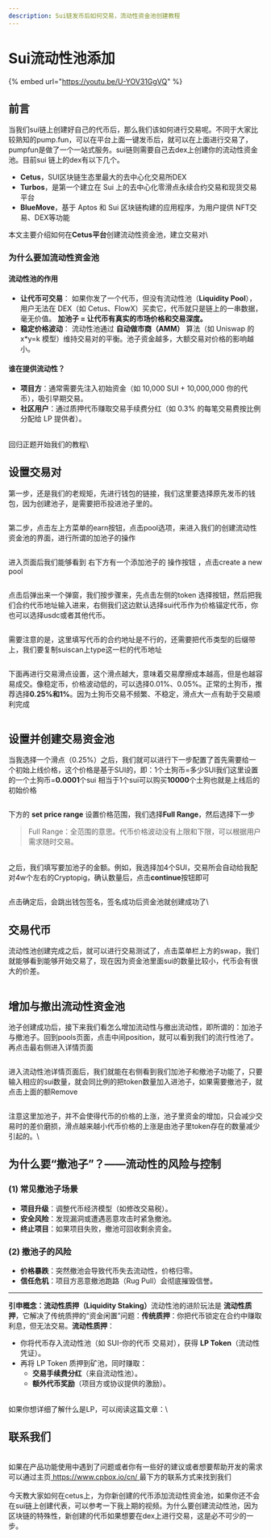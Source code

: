 ```yaml
---
description: Sui链发币后如何交易，流动性资金池创建教程
---
```


# Sui流动性池添加

{% embed url="https://youtu.be/U-YOV31GgVQ" %}

## 前言

当我们sui链上创建好自己的代币后，那么我们该如何进行交易呢。不同于大家比较熟知的pump.fun，可以在平台上面一键发币后，就可以在上面进行交易了，pumpfun是做了一个一站式服务。sui链则需要自己去dex上创建你的流动性资金池。目前sui 链上的dex有以下几个。

* **Cetus**，SUI区块链生态里最大的去中心化交易所DEX
* **Turbos**，是第一个建立在 Sui 上的去中心化零滑点永续合约交易和现货交易平台
* **BlueMove**，基于 Aptos 和 Sui 区块链构建的应用程序，为用户提供 NFT交易、DEX等功能

本文主要介绍如何在**Cetus平台**创建流动性资金池，建立交易对\


### 为什么要加流动性资金池

#### **流动性池的作用**

* **让代币可交易**： 如果你发了一个代币，但没有流动性池（**Liquidity Pool**），用户无法在 DEX（如 Cetus、FlowX）买卖它，代币就只是链上的一串数据，毫无价值。 **加池子 = 让代币有真实的市场价格和交易深度。**
* **稳定价格波动**： 流动性池通过 **自动做市商（AMM）** 算法（如 Uniswap 的 x\*y=k 模型）维持交易对的平衡。池子资金越多，大额交易对价格的影响越小。

#### **谁在提供流动性？**

* **项目方**：通常需要先注入初始资金（如 10,000 SUI + 10,000,000 你的代币），吸引早期交易。
* **社区用户**：通过质押代币赚取交易手续费分红（如 0.3% 的每笔交易费按比例分配给 LP 提供者）。

\
回归正题开始我们的教程\


## 设置交易对

第一步，还是我们的老规矩，先进行钱包的链接，我们这里要选择原先发币的钱包，因为创建池子，是需要把币投进池子里的。

<figure><img src="../.gitbook/assets/ce818782-646c-4f1b-b65d-2d550a0de8db.png" alt=""><figcaption></figcaption></figure>

第二步，点击左上方菜单的earn按钮，点击pool选项，来进入我们的创建流动性资金池的界面，进行所谓的加池子的操作



<figure><img src="../.gitbook/assets/9a8b5b53-a356-45ac-9596-5956122e83a9.png" alt=""><figcaption></figcaption></figure>

进入页面后我们能够看到 右下方有一个添加池子的 操作按钮 ，点击create a new pool

<figure><img src="../.gitbook/assets/5ee1de73-e7e7-4e90-8b74-94f91f20ea1e.png" alt=""><figcaption></figcaption></figure>

点击后弹出来一个弹窗，我们按步骤来，先点击左侧的token 选择按钮，然后把我们合约代币地址输入进来，右侧我们这边默认选择sui代币作为价格锚定代币，你也可以选择usdc或者其他代币。



<figure><img src="../.gitbook/assets/702ab66b-8786-4828-83a8-c2a402cfafce.png" alt=""><figcaption></figcaption></figure>

需要注意的是，这里填写代币的合约地址是不行的，还需要把代币类型的后缀带上，我们要复制suiscan上type这一栏的代币地址



<figure><img src="../.gitbook/assets/c9138371-ec6c-43c8-9be3-13d166e78ff0.png" alt=""><figcaption></figcaption></figure>

下面再进行交易滑点设置，这个滑点越大，意味着交易摩擦成本越高，但是也越容易成交。像稳定币，价格波动低的，可以选择0.01%、0.05%。正常的土狗币，推荐选择**0.25%和1%**。因为土狗币交易不频繁、不稳定，滑点大一点有助于交易顺利完成



<figure><img src="../.gitbook/assets/fd6838c1-2f8e-4d47-92b0-07b93b7edf60.png" alt=""><figcaption></figcaption></figure>

## 设置并创建交易资金池

当我选择一个滑点（0.25%）之后，我们就可以进行下一步配置了首先需要给一个初始上线价格，这个价格是基于SUI的，即：1个土狗币=多少SUI我们这里设置的一个土狗币=**0.0001**个sui 相当于1个sui可以购买**10000**个土狗也就是上线后的初始价格

<figure><img src="../.gitbook/assets/7c9e4445-de8d-4111-9872-12da1fd8ce87.png" alt=""><figcaption></figcaption></figure>

下方的 **set price range** 设置价格范围，我们选择**Full Range**，然后选择下一步

> Full Range：全范围的意思。代币价格波动没有上限和下限，可以根据用户需求随时交易。

\
之后，我们填写要加池子的金额。例如，我选择加4个SUI，交易所会自动给我配对4w个左右的Cryptopig，确认数量后，点击**continue**按钮即可



<figure><img src="../.gitbook/assets/15157e5d-5347-4f17-93e3-82464b0b69b4.png" alt=""><figcaption></figcaption></figure>

点击确定后，会跳出钱包签名，签名成功后资金池就创建成功了\


## 交易代币

流动性池创建完成之后，就可以进行交易测试了，点击菜单栏上方的swap，我们就能够看到能够开始交易了，现在因为资金池里面sui的数量比较小，代币会有很大的价差。

<figure><img src="../.gitbook/assets/e3c3f9c9-2f66-4caf-b638-2ee713a1909b.png" alt=""><figcaption></figcaption></figure>

## 增加与撤出流动性资金池

池子创建成功后，接下来我们看怎么增加流动性与撤出流动性，即所谓的：加池子与撤池子。回到pools页面，点击中间position，就可以看到我们的流行性池了。再点击最右侧进入详情页面

<figure><img src="../.gitbook/assets/1936b258-29de-481b-91a0-194bd8afd1b2.png" alt=""><figcaption></figcaption></figure>

进入流动性池详情页面后，我们就能在右侧看到我们加池子和撤池子功能了，只要输入相应的sui数量，就会同比例的把token数量加入进池子，如果需要撤池子，就点击上面的额Remove

<figure><img src="../.gitbook/assets/5c5d6fad-73bd-4da5-9ca1-06afb06c5770.png" alt=""><figcaption></figcaption></figure>

注意这里加池子，并不会使得代币的价格的上涨，池子里资金的增加，只会减少交易时的差价磨损，滑点越来越小代币价格的上涨是由池子里token存在的数量减少引起的。\


## **为什么要“撤池子”？——流动性的风险与控制**

### **(1) 常见撤池子场景**

* **项目升级**：调整代币经济模型（如修改交易税）。
* **安全风险**：发现漏洞或遭遇恶意攻击时紧急撤池。
* **终止项目**：如果项目失败，撤池可回收剩余资金。

### **(2) 撤池子的风险**

* **价格暴跌**：突然撤池会导致代币失去流动性，价格归零。
* **信任危机**：项目方恶意撤池跑路（Rug Pull）会彻底摧毁信誉。

***

**引申概念：流动性质押（Liquidity Staking）**&#x6D41;动性池的进阶玩法是 **流动性质押**，它解决了传统质押的“资金闲置”问题：**传统质押**：你把代币锁定在合约中赚取利息，但无法交易。**流动性质押**：

* 你将代币存入流动性池（如 SUI-你的代币 交易对），获得 **LP Token**（流动性凭证）。
* 再将 LP Token 质押到矿池，同时赚取：
  * **交易手续费分红**（来自流动性池）。
  * **额外代币奖励**（项目方或协议提供的激励）。

\
如果你想详细了解什么是LP，可以阅读这篇文章：\


## 联系我们

\
如果在产品功能使用中遇到了问题或者你有一些好的建议或者想要帮助开发的需求可以通过主页[ https://www.cpbox.io/cn/ ](https://www.cpbox.io/cn/)最下方的联系方式来找到我们\
\
今天教大家如何在cetus上，为你新创建的代币添加流动性资金池，如果你还不会在sui链上创建代表，可以参考一下我上期的视频。为什么要创建流动性池，因为区块链的特殊性，新创建的代币如果想要在dex上进行交易，这是必不可少的一步。
